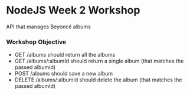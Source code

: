 # NodeJS Week 2 Workshop
API that manages Beyoncé albums

### Workshop Objective
* GET /albums should return all the albums
* GET /albums/:albumId should return a single album (that matches the passed albumId)
* POST /albums should save a new album
* DELETE /albums/:albumId should delete the album (that matches the passed albumId)